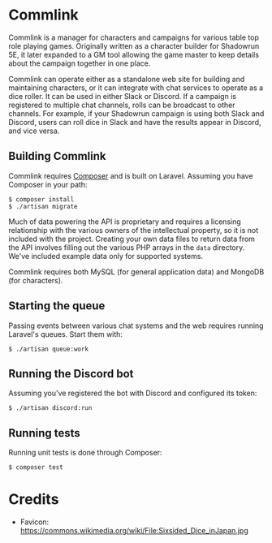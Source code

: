 # Commlink

Commlink is a manager for characters and campaigns for various table top role
playing games. Originally written as a character builder for Shadowrun 5E, it
later expanded to a GM tool allowing the game master to keep details about the
campaign together in one place.

Commlink can operate either as a standalone web site for building and
maintaining characters, or it can integrate with chat services to operate as
a dice roller. It can be used in either Slack or Discord. If a campaign is
registered to multiple chat channels, rolls can be broadcast to other channels.
For example, if your Shadowrun campaign is using both Slack and Discord, users
can roll dice in Slack and have the results appear in Discord, and vice versa.

## Building Commlink

Commlink requires [Composer](https://getcomposer.org) and is built on Laravel.
Assuming you have Composer in your path:

```shell
$ composer install
$ ./artisan migrate
```

Much of data powering the API is proprietary and requires a licensing
relationship with the various owners of the intellectual property, so it is not
included with the project. Creating your own data files to return data from the
API involves filling out the various PHP arrays in the `data` directory. We've
included example data only for supported systems.

Commlink requires both MySQL (for general application data) and MongoDB (for
characters).

## Starting the queue

Passing events between various chat systems and the web requires running
Laravel's queues. Start them with:

```shell
$ ./artisan queue:work
```

## Running the Discord bot

Assuming you've registered the bot with Discord and configured its token:

```shell
$ ./artisan discord:run
```

## Running tests

Running unit tests is done through Composer:

```shell
$ composer test
```

# Credits

* Favicon: https://commons.wikimedia.org/wiki/File:Sixsided_Dice_inJapan.jpg
